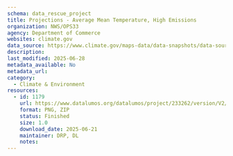 ```yaml
---
schema: data_rescue_project 
title: Projections - Average Mean Temperature, High Emissions
organization: NWS/OPS33
agency: Department of Commerce
websites: climate.gov
data_source: https://www.climate.gov/maps-data/data-snapshots/data-source/projections-average-mean-temperature-high-emissions
description: 
last_modified: 2025-06-28
metadata_available: No
metadata_url: 
category:
  - Climate & Environment 
resources:
  - id: 1179
    url: https://www.datalumos.org/datalumos/project/233262/version/V2/view
    format: PNG, ZIP
    status: Finished
    size: 1.0
    download_date: 2025-06-21
    maintainer: DRP, DL
    notes: 
---
```

